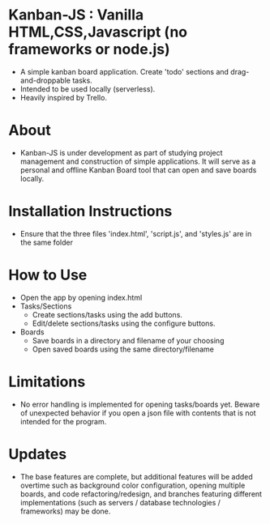 # Kanban-JS : Vanilla HTML,CSS,Javascript (no frameworks or node.js)
- A simple kanban board application. Create 'todo' sections and drag-and-droppable tasks.
- Intended to be used locally (serverless).
- Heavily inspired by Trello.

# About
- Kanban-JS is under development as part of studying project management and construction of simple applications. It will serve as a personal and offline Kanban Board tool that can open and save boards locally.

# Installation Instructions
- Ensure that the three files 'index.html', 'script.js', and 'styles.js' are in the same folder

# How to Use
- Open the app by opening index.html
- Tasks/Sections
  - Create sections/tasks using the add buttons.
  - Edit/delete sections/tasks using the configure buttons.
- Boards
  - Save boards in a directory and filename of your choosing
  - Open saved boards using the same directory/filename

# Limitations
- No error handling is implemented for opening tasks/boards yet. Beware of unexpected behavior if you open a json file with contents that is not intended for the program.

# Updates
- The base features are complete, but additional features will be added overtime such as background color configuration, opening multiple boards, and code refactoring/redesign, and branches featuring different implementations (such as servers / database technologies / frameworks) may be done.